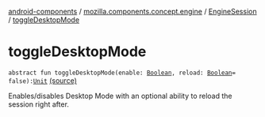 [android-components](../../index.md) / [mozilla.components.concept.engine](../index.md) / [EngineSession](index.md) / [toggleDesktopMode](./toggle-desktop-mode.md)

# toggleDesktopMode

`abstract fun toggleDesktopMode(enable: `[`Boolean`](https://kotlinlang.org/api/latest/jvm/stdlib/kotlin/-boolean/index.html)`, reload: `[`Boolean`](https://kotlinlang.org/api/latest/jvm/stdlib/kotlin/-boolean/index.html)` = false): `[`Unit`](https://kotlinlang.org/api/latest/jvm/stdlib/kotlin/-unit/index.html) [(source)](https://github.com/mozilla-mobile/android-components/blob/master/components/concept/engine/src/main/java/mozilla/components/concept/engine/EngineSession.kt#L366)

Enables/disables Desktop Mode with an optional ability to reload the session right after.

